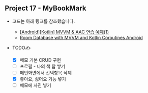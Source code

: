 ## Project 17 - MyBookMark

* 코드는 아래 링크를 참조했습니다.

  * [[Android][Kotlin] MVVM & AAC 연습 예제(1)][reflink1]

  [reflink1]: https://blog.yena.io/studynote/2019/03/27/Android-MVVM-AAC-2.html
  
  * [Room Database with MVVM and Kotlin Coroutines Android][reflink2]

  [reflink2]: https://medium.com/@aungkyawmyint_26195/room-database-with-mvvm-and-kotlin-coroutines-android-a1b1b0ef7b84
 
* TODO✍️
  - [x] 메모 기본 CRUD 구현  
  - [ ] 프로필 - 나의 책 탑 쌓기
  - [ ] 메인화면에서 선택항목 삭제
  - [x] 좋아요, 싫어요 기능 넣기
  - [ ] 메모에 사진 넣기
